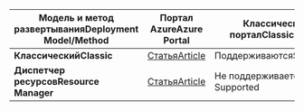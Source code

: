 | <span data-ttu-id="04469-101">**Модель и метод развертывания**</span><span class="sxs-lookup"><span data-stu-id="04469-101">**Deployment Model/Method**</span></span> | <span data-ttu-id="04469-102">**Портал Azure**</span><span class="sxs-lookup"><span data-stu-id="04469-102">**Azure Portal**</span></span> | <span data-ttu-id="04469-103">**Классический портал**</span><span class="sxs-lookup"><span data-stu-id="04469-103">**Classic Portal**</span></span> | <span data-ttu-id="04469-104">**PowerShell**</span><span class="sxs-lookup"><span data-stu-id="04469-104">**PowerShell**</span></span> |
| --- | --- | --- | --- |
| <span data-ttu-id="04469-105">**Классический**</span><span class="sxs-lookup"><span data-stu-id="04469-105">**Classic**</span></span> |[<span data-ttu-id="04469-106">Статья</span><span class="sxs-lookup"><span data-stu-id="04469-106">Article</span></span>](../articles/vpn-gateway/vpn-gateway-howto-point-to-site-classic-azure-portal.md) |<span data-ttu-id="04469-107">Поддерживаются</span><span class="sxs-lookup"><span data-stu-id="04469-107">Supported</span></span> |<span data-ttu-id="04469-108">Поддерживаются</span><span class="sxs-lookup"><span data-stu-id="04469-108">Supported</span></span> |
| <span data-ttu-id="04469-109">**Диспетчер ресурсов**</span><span class="sxs-lookup"><span data-stu-id="04469-109">**Resource Manager**</span></span> |[<span data-ttu-id="04469-110">Статья</span><span class="sxs-lookup"><span data-stu-id="04469-110">Article</span></span>](../articles/vpn-gateway/vpn-gateway-howto-point-to-site-resource-manager-portal.md) |<span data-ttu-id="04469-111">Не поддерживается</span><span class="sxs-lookup"><span data-stu-id="04469-111">Not Supported</span></span> |[<span data-ttu-id="04469-112">Статья</span><span class="sxs-lookup"><span data-stu-id="04469-112">Article</span></span>](../articles/vpn-gateway/vpn-gateway-howto-point-to-site-rm-ps.md) |

